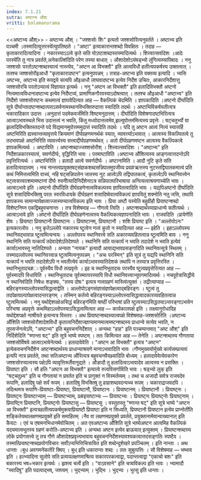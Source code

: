 ```yaml
---
index: 7.1.21
sutra: अष्टाभ्य औश्
vritti: balamanorama
---
```


<<अष्टाभ्य औश्>> - अष्टाभ्य औश् । "जश्शसोः शिः" इत्यतो जश्शसोरित्यनुवर्तते । अष्टाभ्य इति पञ्चमी ।तस्मादित्युत्तरस्ये॑त्युपतिष्ठते । "अष्टा" इत्याकारान्तशब्दो विवक्षितः । तदाह — कृताकारादित्यादिना । नकारस्याऽ‌ऽत्वे कृते सति योऽष्टाशब्दास्तस्मादित्यर्थः । शित्त्वात्सर्वादेशः ।आदेः परस्ये॑ति तु नात्र प्रवर्तते,अनेकाल्शि॑दिति परेण तस्या बाधात् । औशादेशोऽयंषड्भ्यो लु॑गित्यस्यापिबादः । ननु जश्शसोः परतोऽष्टन्शब्दस्यात्वं नास्त्येव, "अष्टन आ विभक्तौ" इति आत्वविधौ हलीत्यपकर्षस्य उक्तत्वात् । ततश्च जश्शसोरौइआधौ "कृताकारादष्टन" इत्यनुपपन्नम् । तत्राह-अष्टभ्य इति वक्तव्य इत्यादि । भ्यसि अष्टभ्यः, अष्टाभ्य इति रूपद्वये सत्यपि औइआधौ लाघवादष्टभ्य इत्येव निर्देश उचितः, आकारनिर्देशात्तु जश्शसोरचि परतोऽप्यात्वं विज्ञायत इत्यर्थः । ननु "अष्टन आ विभक्तौ" इति हलादिविभक्तौ अष्टनो नित्यमात्वविधानादष्टाभ्य इत्येव निर्देष्टव्यं, प्रामाणिकगौरवस्याऽदोषत्वात् । ततश्च औइआधौ "अष्टाभ्य" इति निर्देशो जश्शसोरष्टनः कथमात्वं ज्ञापयेदित्यत आह — वैकल्पिकं चेदमिति । ज्ञापकादिति ।अष्टनो दीर्घा॑दिति सूत्रे दीर्घान्तादष्टन्शब्दात्पराऽसर्वनामस्थानविभक्तिरुदात्ता स्यादिति तदर्थः । अष्टाभिविंकर्षयतीत्यत्र भकारादिकार उदात्तः ।अनुदात्तं पदमेकवर्ज॑मिति शिष्टमनुदात्तम् । दीर्घादिति विशेषणादष्टभिरित्यत्र आत्वाऽभावस्थले भिस उदात्तत्वं न भवति, किंतु मध्योदात्तत्वमेव,झल्युपोत्तम॑मित्यस्य प्रवृत्तेः । षट्चतुर्भ्यो या झलादिविभक्तिस्तदन्ते पदे विद्यमानमुपोत्तममुदात्तं स्यादिति तदर्थः । यदि तु अष्टन आत्वं नित्यं स्यात्तर्हि अष्टभिरिति ह्यस्वान्तव्यावृत्तये क्रियमाणं दीर्घग्रहणमनर्थकं स्यात्, व्यावर्त्त्याऽभावात् । आत्वस्य विकल्पितत्वे तु तदभावपक्षे अष्टभिरिति व्यावर्त्त्यस्य सत्त्वाद्दीर्घग्रहणमर्थवत् । अतो दीर्घग्रहणमष्टन आत्वस्य वैकल्पिकत्वे ज्ञापकमित्यर्थः । अष्टाविति । अष्टन्शब्दाज्जश्शसोरौश् । शित्त्वात्सर्वादेशः । "अष्टाभ्य" इति निर्देशान्नकारस्यात्वं, सवर्णदीर्घः, वृद्धिरिति भावः । परमाष्टाविति ।अष्टाभ्य औ॑शित्यस्य आङ्गत्वात्तदन्तेऽपि प्रवृत्तिरित्यर्थः । अष्टाभिरिति । हलादौ आत्वे सवर्णदीर्घः । अष्टानामिति । आदौ नुटि कृते सति हलादित्वादात्वम् । नच नान्तत्वप्रयुक्तषट्संज्ञकशब्दसन्निपातमुपजीव्य प्रव#ऋत्तस्य नुटस्तद्विघातकमात्वं प्रति कथं निमित्तत्वमिति वाच्यं, नहि षट्सन्निपातेन जातस्य नुट आत्वेऽपि तद्विघातकत्वं, कृतात्वेऽपि स्थानिवत्त्वेन षट्त्वसत्त्वात्शमामष्टानां दीर्घः श्यनी॑त्यादिनिर्देशेनाऽत्र सन्निपातपरिभाषाया अनित्यत्वाश्रयणाच्चेति भावः । आत्वाऽभावे इति ।अष्टनो दीर्घा॑दिति दीर्घग्रहणेनात्वविकल्पस्य ज्ञापितत्वादिति भावः । यद्यपिअष्टनो दीर्घा॑दिति सूत्रे शसादिविभक्तिषु परतः स्वरविधायके दीर्घग्रहणं शसादिष्वेवात्वविकल्पं ज्ञापयितुं शक्नोति नतु जसि, तथापि ज्ञापकस्य सामान्यापेक्षत्वाज्जास्यप्यात्वविकल्प इति भावः । प्रिया अष्टौ यस्येति बहुव्रीहौ प्रियाष्टन्शब्दो विशेष्टनिघ्न एकद्विबहुवचनान्तः । तत्र विशेषमाह — गौणत्वे त्विति । अष्टन्शब्दार्थस्याप्राधान्ये सतीत्यर्थः । आत्वाऽभावे इति ।अष्टनो दीर्घा॑दिति दीर्घग्रहणेनात्वस्य वैकल्पिकत्वज्ञापनादिति भावः । राजवदिति ।प्रायेणे॑ति शेषः । प्रियाष्टा प्रियाष्टानौ प्रियाष्टानः । प्रियाष्टानम्, प्रियाष्टानौ । शशि प्रियाष्ट इति । "अल्लोपोऽनः" इत्यकारलोपः । ननु कृतेऽल्लोपे नकारस्य ष्टुत्वेन णत्वं कुतो न स्यादित्यत आह — इहेति । इहाऽल्लोपस्य स्थानिवद्भावान्न ष्टुत्वमित्यन्वयः । अल्लोपस्य स्थानिवत्त्वे सति अकारव्यवहितत्वान्न ष्टुत्वमिति बावः । ननु स्थानिनि सति यत्कार्यं तदेवादेशेऽतिदेश्यते । स्थानिनि सति यत्कार्यं न भवति तदादेशे न भवति इत्येवं कार्याऽभावस्तु नातिदिश्यते । अन्यता "नायक" इत्यादौ आयाद्यभावप्रसङ्गादिति स्थानिवत्सूत्रे स्थितम् । तस्मादल्लोपस्य स्थानिवत्त्वान्न ष्टुत्वमित्यनुपपन्नम् । "अचः परस्मिन्" इति सूत्रं तु यद्यपि स्थानिनि सति यत्कार्यं न भवति तदादेशेऽपि न भवतीत्येवं कार्याऽभावस्यातिदेशकं तथापि न तस्यात्र प्रवृत्तिरस्ति । स्थानिभूतादच#ः पूर्वस्यैव विधौ तत्प्रवृत्तेः । इह च स्थानिभूतादचः परस्यैव ष्टुत्वप्रवृत्तेरित्यत आह — पूर्वस्मादपि विधाविति । स्थानिभूतादचः पूर्वस्मात्परस्यापि विधौ स्थानिवत्त्वाभ्युपगमादित्यर्थः । नचपूर्वत्रासिद्धीये न स्थानिव॑दिति निषेधः शङ्क्यः, "तस्य दोषः" इत्यत्र णत्वग्रहणं मास्त्वि॑त्युक्तं । तद्रीत्याप्याह — बहिरङ्गस्याल्लोपस्यासिद्धत्वाद्वेति । अल्लोपोऽङ्गसंज्ञासंज्ञापेक्षत्वाद्बहिरङ्गः । ष्टुत्वं तु तदपेक्षयाल्पापेक्षत्वादन्तरङ्गम् । तस्मिन् कर्तव्ये बहिरङ्गस्याऽल्लोपस्यासिद्धत्वादकारव्यवहितत्वान्न ष्टुत्वमित्यर्थः । ननु यथोद्देशपक्षेअसिद्धं बहिरङ्ग॑मिति षाष्ठीं परिभाषां प्रति ष्टुत्वस्याऽसिद्धतयाऽन्तरङ्गाऽभावेन परिभाषा अप्रवृत्तेः कथमिहाऽल्लोपस्याऽसिद्धत्वमित्यत आह — कार्यकालपक्षे इति । लक्ष्यानुरोधादिह यथोद्देशपक्षो नाश्रीयते इत्यन्यत्र विस्तरः । अथ प्रियाष्टन्शब्दस्यात्वपक्षे विशेषमाह-जश्शसोरिति ।अष्टाभ्य औ॑शिति जश्शसोरौशादेशविधौ कृतात्वनिर्देशाज्ज्ञाप्यमानमात्वमष्टन्शब्दस्य प्राधान्ये सत्येव भवति, न तूपसर्जनत्वेऽपि, "अष्टाभ्य" इति बहुवचननिर्देशात् । अन्यथा "हाह" इति पञ्चम्यन्तवत् "अष्ट औश्" इति निर्दिशेदिति "ष्णान्ता षट्" इति सूत्रे भाष्ये स्पष्टम् । ततः किमित्यत आह — तेनेति । अष्टन्शब्दस्य गौणताया जश्शसोर्विषये आत्वाऽभावेनेत्यर्थः । हलादावेवेति । "अष्टन आ विभक्तौ" इत्यत्र "अष्टन" इत्येकवचननिर्देशेन अष्टन्शब्दार्थस्य प्राधान्याश्रयणे मानाऽभावादिति भावः ।गौणमुख्ययोर्मुख्ये कार्यसम्प्रत्ययः॑ इत्यपि नात्र प्रवर्तते, तथा सतिअष्टाभ्य औ॑रित्यत्र बहुवचनवैयथ्र्यादिति बोध्यम् । हलादावेवेत्येवकारेण जश्शसोरप्यात्वस्य पक्षेऽपि व्यावृत्तिरूर्तैवानूद्यते । औङादौ तु हलादित्वाऽभावादेव आत्वस्य न प्रसक्तिः । प्रियाष्टा इति । सौ हलि "अष्टन आ विभक्तौ" इत्यात्वे रुत्वविसर्गाविति भावः । षड्भ्यो लुक् इति "षट्चतुभ्र्य" इति च गौणतायां न प्रवर्तत इति च प्रागुक्तं न विस्मर्तव्यम् । तथा च अजादौ सर्वत्र राजवदेव रूपाणि, हलादिषु पक्षे सर्वं रूपम् । हलादिषु विभक्तिषु तु हाहाशब्दवदन्यच्च रूपम् । चकाराद्राजवदपि । तदित्थमत्र रूपाणि-प्रियाष्टाः-प्रियाष्टा, प्रियाष्टानौ, प्रियाष्टानः । प्रियाष्टानम् । प्रियाष्टानौ । प्रियाष्ट्नः । प्रियाष्ट्नः प्रियाष्टाभ्याम् — प्रियाष्टभ्याम्, प्र#इयाष्टाभ्यः — प्रियाष्टभ्यः । प्रियाष्ट्नः प्रियाष्ट्नोः प्रियाष्ट्नाम् । प्रियाष्ट्नि प्रियाष्टनि, प्रियाष्ट्नोः प्रियाष्टासु — प्रियाष्टसु । वस्तुतस्तु "ष्णान्त षट्" इति सूत्रे भाष्ये "अष्टन आ विभक्तौ" इत्यत्रहली॑त्यपकर्षमुक्त्वाप्रियाष्टौ प्रियाष्टा इति न सिध्यति, प्रियष्टानौ प्रियष्टान इत्येव प्राप्नोती॑ति शङ्कितेयथालक्षणमप्रयुक्ते॑ इति समाहितम्  ।नैव वा लक्षणमप्रयुक्ते प्रवर्तते, प्रयुक्तानामेवान्वाख्यानात् इति कैयटः । एवं च एषामनभिधानमेवोचितम् । अत एवअष्टाभ्य औ॑शिति सूत्रे भाष्येअष्टन आत्वमिह वैकल्पिकं यदयमात्वभूतस्य ग्रहणं करोति-अष्टाभ्य इति । अन्यथा अष्टन इत्येव ब्राऊयात् इत्युक्तम् । प्रियाष्टन्शब्दस्य लोके प्रयोगसत्त्वे तु तत्र गौणे औशादेशप्रवृत्त्यभावाय बहुवचननिर्देशस्यावश्यकत्वात्तदसङ्गतिः स्पष्टैव । तस्मात्प्रियाष्टन्शब्दप्रयोगविचारः सर्वोऽप्यभित्तिचित्रायित इति शब्देन्दुशेखरे प्रपञ्चितम् । इति नान्ताः । अथ धान्ताः ।बुध अवगमने॑कर्तरि क्विप् । बुध् इति धकारान्तः शब्दः । ततः सुबुत्पत्तिः । सौ विशेषमाह — भष्भाव इति । हल्भ्यादिना सुलोपे सति प्रत्ययलक्षणमाश्रित्य सकारपरकत्वाद्वा, पदान्तत्वाद्वा "एकाचो बशः" इति बकारस्य भष=भकार इत्यर्थः । झश्त्व चर्त्वे इति । "वाऽवसाने" इति चत्र्वविकल्प इति भावः । भ्यामादौ "स्वादिषु" इति पदत्वाद्भष्, जश्त्वम् । भुद्भ्याम् । भुद्भिः । भुद्भ्यः । भुत्सु इति धान्ताः ।